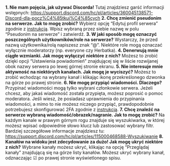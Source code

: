 **1. Nie mam pojęcia, jak używać Discorda!** Tutaj znajdziesz garść informacji wstępnych: https://support.discord.com/hc/pl/articles/360045138571-Discord-dla-pocz%C4%85tkuj%C4%85cych
**2. Chcę zmienić pseudonim na serwerze. Jak to mogę zrobić?** Wybierz opcję “Edytuj profil serwera” zgodnie z [instrukcją](https://support.discord.com/hc/pl/articles/4409388345495-Profile-Serwerowe). Wpisz wybraną przez siebie nazwę w polu “Pseudonim na serwerze” i zatwierdź.
**3. W jaki sposób mogę oznaczyć poszczególnych użytkowników/role na serwerze?** Wystarczy, że przed nazwą użytkownika/rolą napiszesz znak “@”. Niektóre role mogą oznaczać wyłącznie moderatorzy (np. everyone czy Herbatka).
**4. Denerwują mnie ciągłe wzmianki. Jak mogę wyłączyć niektóre z nich?** Możesz to zrobić dzięki opcji “Ustawienia powiadomień” znajdującej się w liście rozwijanej obok nazwy serwera po lewej górnej stronie ekranu. 
**5. Nie interesuje mnie aktywność na niektórych kanałach. Jak mogę je wyciszyć?** Możesz to zrobić wchodząc na wybrany kanał i klikając ikonę przekreślonego dzwonka na górze po prawej stronie. 
**6. Nie mogę przypiąć wiadomości. Dlaczego?** Przypinać wiadomości mogą tylko wybrani członkowie serwera. Jeżeli chcesz, aby jakaś wiadomość została przypięta, możesz poprosić o pomoc moderatora.
Jeśli wiesz, że posiadasz uprawnienia do przypinania wiadomości, a mimo to nie możesz niczego przypiąć, prawdopodobnie potrzebujesz skonfigurować 2FA zgodnie z [instrukcją](https://support.discord.com/hc/pl/articles/219576828-Konfiguracja-uwierzytelniania-wielosk%C5%82adnikowego).
**7. Chcę znaleźć na serwerze wybraną wiadomość/obrazek/nagranie. Jak to mogę zrobić?** Na każdym kanale w prawym górnym rogu znajduje się wyszukiwarka, w której możesz wpisać odpowiednie słowo klucz lub zastosować wybrany filtr. Bardziej szczegółowe informacje znajdziesz tu: https://support.discord.com/hc/pl/articles/115000468588-Wyszukiwanie
**8. Kanałów na widoku jest zdecydowanie za dużo! Jak mogę ukryć niektóre z nich?** Wybrane kanały możesz ukryć, klikając na opcję “Przeglądaj kanały” znajdującą się na górze listy kanałów. Możesz ukryć wybrany kanał, odznaczając ☑ po prawej stronie wyświetlonego spisu.